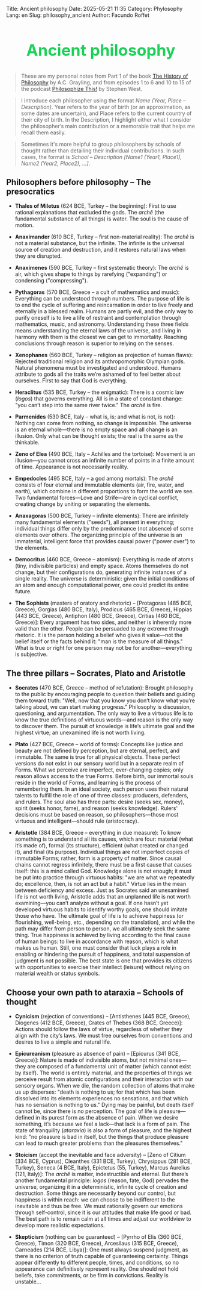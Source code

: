 Title: Ancient philosophy
Date: 2025-05-21 11:35
Category: Phylosophy
Lang: en
Slug: philosophy_ancient
Author: Facundo Roffet

<!-- Hide default title -->
<style> h1.entry-title, h1.post-title, h1.title, h1:first-of-type {display: none;} </style>
<!-- Add custom title -->
<h2 style="text-align: center; font-size: 3em; color: rgba(12, 205, 76, 0.927);">Ancient philosophy</h2>

<!---------------------------------------------------------------------------->

> These are my personal notes from Part 1 of the book [The History of Philosophy](https://www.google.com.ar/books/edition/The_History_of_Philosophy/tkvRvQEACAAJ?hl=es-419) by A.C. Grayling, and from episodes 1 to 6 and 10 to 15 of the podcast [Philosophize This!](https://open.spotify.com/show/2Shpxw7dPoxRJCdfFXTWLE) by Stephen West.

> I introduce each philosopher using the format *Name (Year, Place – Description)*. Year refers to the year of birth (or an approximation, as some dates are uncertain), and Place refers to the current country of their city of birth. In the Description, I highlight either what I consider the philosopher’s main contribution or a memorable trait that helps me recall them easily.

> Sometimes it's more helpful to group philosophers by schools of thought rather than detailing their individual contributions. In such cases, the format is *School – Description [Name1 (Year1, Place1), Name2 (Year2, Place2), ...]*.

<!---------------------------------------------------------------------------->

## Philosophers before philosophy – The presocratics

* **Thales of Miletus** (624 BCE, Turkey – the beginning): First to use rational explanations that excluded the gods. The *archê* (the fundamental substance of all things) is water. The soul is the cause of motion.

* **Anaximander** (610 BCE, Turkey – first non-material reality): The *archê* is not a material substance, but the infinite. The infinite is the universal source of creation and destruction, and it restores natural laws when they are disrupted.

* **Anaximenes** (590 BCE, Turkey – first systematic theory): The *archê* is air, which gives shape to things by rarefying ("expanding") or condensing ("compressing").

* **Pythagoras** (570 BCE, Greece – a cult of mathematics and music): Everything can be understood through numbers. The purpose of life is to end the cycle of suffering and reincarnation in order to live freely and eternally in a blessed realm. Humans are partly evil, and the only way to purify oneself is to live a life of restraint and contemplation through mathematics, music, and astronomy. Understanding these three fields means understanding the eternal laws of the universe, and living in harmony with them is the closest we can get to immortality. Reaching conclusions through reason is superior to relying on the senses.

* **Xenophanes** (560 BCE, Turkey – religion as projection of human flaws): Rejected traditional religion and its anthropomorphic Olympian gods. Natural phenomena must be investigated and understood. Humans attribute to gods all the traits we’re ashamed of to feel better about ourselves. First to say that God is everything.

* **Heraclitus** (535 BCE, Turkey – the enigmatic): There is a cosmic law (*logos*) that governs everything. All is in a state of constant change: "you can’t step into the same river twice." The *archê* is fire.

* **Parmenides** (530 BCE, Italy – what is, is; and what is not, is not): Nothing can come from nothing, so change is impossible. The universe is an eternal whole—there is no empty space and all change is an illusion. Only what can be thought exists; the real is the same as the thinkable.

* **Zeno of Elea** (490 BCE, Italy – Achilles and the tortoise): Movement is an illusion—you cannot cross an infinite number of points in a finite amount of time. Appearance is not necessarily reality.

* **Empedocles** (495 BCE, Italy – a god among mortals): The *archê* consists of four eternal and immutable elements (air, fire, water, and earth), which combine in different proportions to form the world we see. Two fundamental forces—Love and Strife—are in cyclical conflict, creating change by uniting or separating the elements.

* **Anaxagoras** (500 BCE, Turkey – infinite elements): There are infinitely many fundamental elements ("seeds"), all present in everything; individual things differ only by the predominance (not absence) of some elements over others. The organizing principle of the universe is an immaterial, intelligent force that provides causal power ("power over") to the elements.

* **Democritus** (460 BCE, Greece – atomism): Everything is made of atoms (tiny, indivisible particles) and empty space. Atoms themselves do not change, but their configurations do, generating infinite instances of a single reality. The universe is deterministic: given the initial conditions of an atom and enough computational power, one could predict its entire future.

* **The Sophists** (masters of oratory and rhetoric) – [Protagoras (485 BCE, Greece), Gorgias (480 BCE, Italy), Prodicus (465 BCE, Greece), Hippias (443 BCE, Greece), Antiphon (480 BCE, Greece), Critias (460 BCE, Greece)]: Every argument has two sides, and neither is inherently more valid than the other. People can be persuaded to any extreme through rhetoric. It is the person holding a belief who gives it value—not the belief itself or the facts behind it: "man is the measure of all things." What is true or right for one person may not be for another—everything is subjective.

## The three pillars – Socrates, Plato and Aristotle

* **Socrates** (470 BCE, Greece – method of refutation): Brought philosophy to the public by encouraging people to question their beliefs and guiding them toward truth: "Well, now that you know you don’t know what you’re talking about, we can start making progress." Philosophy is discussion, questioning, and argumentation. The only way to live a virtuous life is to know the true definitions of virtuous words—and reason is the only way to discover them. The pursuit of knowledge is life’s ultimate goal and the highest virtue; an unexamined life is not worth living.

* **Plato** (427 BCE, Greece – world of forms): Concepts like justice and beauty are not defined by perception, but are eternal, perfect, and immutable. The same is true for all physical objects. These perfect versions do not exist in our sensory world but in a separate realm of Forms. What we perceive are imperfect, ever-changing copies; only reason allows access to the true Forms. Before birth, our immortal souls reside in the world of Forms, and learning is the process of remembering them. In an ideal society, each person uses their natural talents to fulfill the role of one of three classes: producers, defenders, and rulers. The soul also has three parts: desire (seeks sex, money), spirit (seeks honor, fame), and reason (seeks knowledge). Rulers' decisions must be based on reason, so philosophers—those most virtuous and intelligent—should rule (aristocracy).

* **Aristotle** (384 BCE, Greece – everything in due measure): To know something is to understand all its causes, which are four: material (what it’s made of), formal (its structure), efficient (what created or changed it), and final (its purpose). Individual things are not imperfect copies of immutable Forms; rather, form is a property of matter. Since causal chains cannot regress infinitely, there must be a first cause that causes itself: this is a mind called God. Knowledge alone is not enough; it must be put into practice through virtuous habits: "we are what we repeatedly do; excellence, then, is not an act but a habit." Virtue lies in the mean between deficiency and excess. Just as Socrates said an unexamined life is not worth living, Aristotle adds that an unplanned life is not worth examining—you can’t analyze without a goal. If one hasn’t yet developed virtuous habits to identify worthy goals, one should imitate those who have. The ultimate goal of life is to achieve happiness (or flourishing, well-being, etc., depending on the translation), and while the path may differ from person to person, we all ultimately seek the same thing. True happiness is achieved by living according to the final cause of human beings: to live in accordance with reason, which is what makes us human. Still, one must consider that luck plays a role in enabling or hindering the pursuit of happiness, and total suspension of judgment is not possible. The best state is one that provides its citizens with opportunities to exercise their intellect (leisure) without relying on material wealth or status symbols.

## Choose your own path to ataraxia – Schools of thought

* **Cynicism** (rejection of conventions) – [Antisthenes (445 BCE, Greece), Diogenes (412 BCE, Greece), Crates of Thebes (368 BCE, Greece)]: Actions should follow the laws of virtue, regardless of whether they align with the city’s laws. We must free ourselves from conventions and desires to live a simple and natural life.

* **Epicureanism** (pleasure as absence of pain) – [Epicurus (341 BCE, Greece)]: Nature is made of indivisible atoms, but not minimal ones—they are composed of a fundamental unit of matter (which cannot exist by itself). The world is entirely material, and the properties of things we perceive result from atomic configurations and their interaction with our sensory organs. When we die, the random collection of atoms that make us up disperses: "death is nothing to us; for that which has been dissolved into its elements experiences no sensations, and that which has no sensation is nothing to us." Dying may be painful, but death itself cannot be, since there is no perception. The goal of life is pleasure—defined in its purest form as the absence of pain. When we desire something, it’s because we feel a lack—that lack is a form of pain. The state of tranquility (*ataraxia*) is also a form of pleasure, and the highest kind: "no pleasure is bad in itself, but the things that produce pleasure can lead to much greater problems than the pleasures themselves."

* **Stoicism** (accept the inevitable and face adversity) – [Zeno of Citium (334 BCE, Cyprus), Cleanthes (331 BCE, Turkey), Chrysippus (281 BCE, Turkey), Seneca (4 BCE, Italy), Epictetus (55, Turkey), Marcus Aurelius (121, Italy)]: The *archê* is matter, indestructible and eternal. But there’s another fundamental principle: *logos* (reason, fate, God) pervades the universe, organizing it in a deterministic, infinite cycle of creation and destruction. Some things are necessarily beyond our control, but happiness is within reach: we can choose to be indifferent to the inevitable and thus be free. We must rationally govern our emotions through self-control, since it is our attitudes that make life good or bad. The best path is to remain calm at all times and adjust our worldview to develop more realistic expectations.

* **Skepticism** (nothing can be guaranteed) – [Pyrrho of Elis (360 BCE, Greece), Timon (320 BCE, Greece), Arcesilaus (315 BCE, Greece), Carneades (214 BCE, Libya)]: One must always suspend judgment, as there is no criterion of truth capable of guaranteeing certainty. Things appear differently to different people, times, and conditions, so no appearance can definitively represent reality. One should not hold beliefs, take commitments, or be firm in convictions. Reality is unstable...